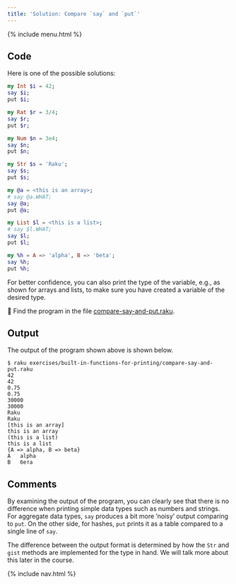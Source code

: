 ```yaml
---
title: 'Solution: Compare `say` and `put`'
---
```


{% include menu.html %}

## Code

Here is one of the possible solutions:

```raku
my Int $i = 42;
say $i;
put $i;

my Rat $r = 3/4;
say $r;
put $r;

my Num $n = 3e4;
say $n;
put $n;

my Str $s = 'Raku';
say $s;
put $s;

my @a = <this is an array>;
# say @a.WHAT;
say @a;
put @a;

my List $l = <this is a list>;
# say $l.WHAT;
say $l;
put $l;

my %h = A => 'alpha', B => 'beta';
say %h;
put %h;
```

For better confidence, you can also print the type of the variable, e.g., as shown for arrays and lists, to make sure you have created a variable of the desired type.

🦋 Find the program in the file [compare-say-and-put.raku](https://github.com/ash/raku-course/blob/master/exercises/built-in-functions-for-printing/compare-say-and-put.raku).

## Output

The output of the program shown above is shown below.

```console
$ raku exercises/built-in-functions-for-printing/compare-say-and-put.raku
42
42
0.75
0.75
30000
30000
Raku
Raku
[this is an array]
this is an array
(this is a list)
this is a list
{A => alpha, B => beta}
A	alpha
B	бета
```

## Comments

By examining the output of the program, you can clearly see that there is no difference when printing simple data types such as numbers and strings. For aggregate data types, `say` produces a bit more ’noisy’ output comparing to `put`. On the other side, for hashes, `put` prints it as a table compared to a single line of  `say`.

The difference between the output format is determined by how the `Str` and `gist` methods are implemented for the type in hand. We will talk more about this later in the course.

{% include nav.html %}
